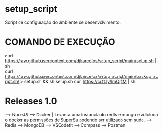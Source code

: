 # setup_script
Script de configuração do ambiente de desenvolvimento.

# COMANDO DE EXECUÇÃO
curl https://raw.githubusercontent.com/djbarcelos/setup_script/main/setup.sh | sh    
curl https://raw.githubusercontent.com/djbarcelos/setup_script/main/backup_script.sh\ > setup.sh && sh setup.sh 
curl https://cutt.ly/lmQjflM | sh    

# Releases 1.0 
--> NodeJS
--> Docker | Levanta uma instancia do redis e mongo e adiciona o docker as permissões de SuperSu podendo ser utilizado sem sudo.
    --> Redis
    --> MongoDB
--> VSCodetit
--> Compass
--> Postman

